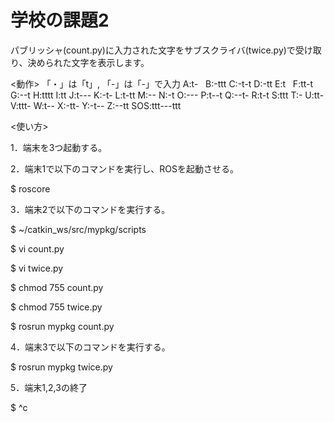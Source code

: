 # 学校の課題2

パブリッシャ(count.py)に入力された文字をサブスクライバ(twice.py)で受け取り、決められた文字を表示します。

<動作>
「・」は「t」, 「-」は「-」で入力
A:t-   B:-ttt C:-t-t D:-tt  E:t   F:tt-t G:--t  H:tttt I:tt 
J:t--- K:-t-  L:t-tt M:--   N:-t  O:---  P:t--t Q:--t- R:t-t
S:ttt  T:-    U:tt-  V:ttt- W:t-- X:-tt- Y:-t-- Z:--tt SOS:ttt---ttt


<使い方>

1．端末を3つ起動する。

2．端末1で以下のコマンドを実行し、ROSを起動させる。

$ roscore

3．端末2で以下のコマンドを実行する。

$ ~/catkin_ws/src/mypkg/scripts

$ vi count.py

$ vi twice.py

$ chmod 755 count.py

$ chmod 755 twice.py

$ rosrun mypkg count.py

4．端末3で以下のコマンドを実行する。

$ rosrun mypkg twice.py

5．端末1,2,3の終了

$ ^c

